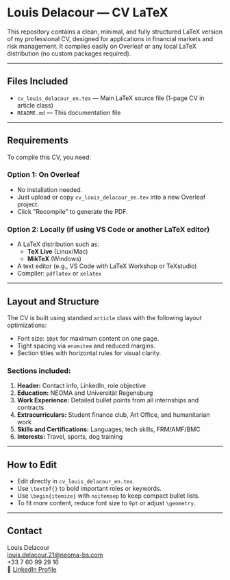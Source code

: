 # Louis Delacour — CV LaTeX

This repository contains a clean, minimal, and fully structured LaTeX version of my professional CV, designed for applications in financial markets and risk management. It compiles easily on Overleaf or any local LaTeX distribution (no custom packages required).

---

## Files Included

- `cv_louis_delacour_en.tex` — Main LaTeX source file (1-page CV in article class)
- `README.md` — This documentation file

---

## Requirements

To compile this CV, you need:

### Option 1: On Overleaf
- No installation needed.
- Just upload or copy `cv_louis_delacour_en.tex` into a new Overleaf project.
- Click "Recompile" to generate the PDF.

### Option 2: Locally (if using VS Code or another LaTeX editor)
- A LaTeX distribution such as:
  - **TeX Live** (Linux/Mac)
  - **MikTeX** (Windows)
- A text editor (e.g., VS Code with LaTeX Workshop or TeXstudio)
- Compiler: `pdflatex` or `xelatex`

---

## Layout and Structure

The CV is built using standard `article` class with the following layout optimizations:
- Font size: `10pt` for maximum content on one page.
- Tight spacing via `enumitem` and reduced margins.
- Section titles with horizontal rules for visual clarity.

### Sections included:
1. **Header:** Contact info, LinkedIn, role objective
2. **Education:** NEOMA and Universität Regensburg
3. **Work Experience:** Detailed bullet points from all internships and contracts
4. **Extracurriculars:** Student finance club, Art Office, and humanitarian work
5. **Skills and Certifications:** Languages, tech skills, FRM/AMF/BMC
6. **Interests:** Travel, sports, dog training

---

## How to Edit

- Edit directly in `cv_louis_delacour_en.tex`.
- Use `\textbf{}` to bold important roles or keywords.
- Use `\begin{itemize}` with `noitemsep` to keep compact bullet lists.
- To fit more content, reduce font size to `9pt` or adjust `\geometry`.

---

## Contact

Louis Delacour  
louis.delacour.21@neoma-bs.com  
+33 7 60 99 29 16  
🔗 [LinkedIn Profile](https://www.linkedin.com/in/louis-delacour-70a530206/)

